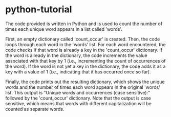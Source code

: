 # python-tutorial
The code provided is written in Python and is used to count the number of times each unique word appears in a list called 'words'. 

First, an empty dictionary called 'count_occur' is created. Then, the code loops through each word in the 'words' list. For each word encountered, the code checks if that word is already a key in the 'count_occur' dictionary. If the word is already in the dictionary, the code increments the value associated with that key by 1 (i.e., incrementing the count of occurrences of the word). If the word is not yet a key in the dictionary, the code adds it as a key with a value of 1 (i.e., indicating that it has occurred once so far).

Finally, the code prints out the resulting dictionary, which shows the unique words and the number of times each word appears in the original 'words' list. This output is "Unique words and occurrences (case sensitive):" followed by the 'count_occur' dictionary. Note that the output is case sensitive, which means that words with different capitalization will be counted as separate words.

